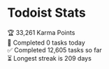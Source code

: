 
# Todoist Stats

<!-- TODO-IST:START -->
🏆  33,261 Karma Points           
🌸  Completed 0 tasks today           
✅  Completed 12,605 tasks so far           
⏳  Longest streak is 209 days
<!-- TODO-IST:END -->
